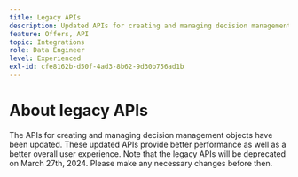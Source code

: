 ```yaml
---
title: Legacy APIs
description: Updated APIs for creating and managing decision management objects.
feature: Offers, API
topic: Integrations
role: Data Engineer
level: Experienced
exl-id: cfe8162b-d50f-4ad3-8b62-9d30b756ad1b
---
```

# About legacy APIs

The APIs for creating and managing decision management objects have been updated. These updated APIs provide better performance as well as a better overall user experience. Note that the legacy APIs will be deprecated on March 27th, 2024. Please make any necessary changes before then.
